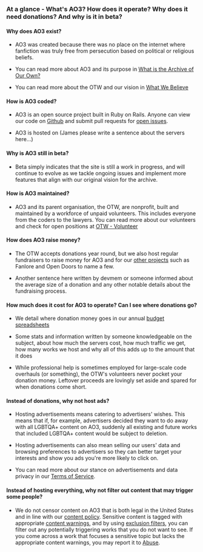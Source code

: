 ### At a glance - What's AO3? How does it operate? Why does it need donations? And why is it in beta?

#### Why does AO3 exist?

   - AO3 was created because there was no place on the internet where fanfiction was truly free from persecution based on political or religious beliefs.

   - You can read more about AO3 and its purpose in [What is the Archive of Our Own?](https://archiveofourown.org/faq/about-the-archive?language_id=en#whatisao3)

   - You can read more about the OTW and our vision in [What We Believe](http://www.transformativeworks.org/what_we_believe/)



#### How is AO3 coded?

   - AO3 is an open source project built in Ruby on Rails. Anyone can view our code on [Github](https://github.com/otwcode/otwarchive) and submit pull requests for [open issues](https://otwarchive.atlassian.net/projects/AO3/issues).

   - AO3 is hosted on (James please write a sentence about the servers here...)



#### Why is AO3 still in beta?
   
   - Beta simply indicates that the site is still a work in progress, and will continue to evolve as we tackle ongoing issues and implement more features that align with our original vision for the archive.



#### How is AO3 maintained?

   - AO3 and its parent organisation, the OTW, are nonprofit, built and maintained by a workforce of unpaid volunteers. This includes everyone from the coders to the lawyers. You can read more about our volunteers and check for open positions at [OTW - Volunteer](http://www.transformativeworks.org/volunteer/)



#### How does AO3 raise money?
   
   - The OTW accepts donations year round, but we also host regular fundraisers to raise money for AO3 and for our [other projects](http://www.transformativeworks.org/our-projects/) such as Fanlore and Open Doors to name a few.

   - Another sentence here written by devmem or someone informed about the average size of a donation and any other notable details about the fundraising process.



#### How much does it cost for AO3 to operate? Can I see where donations go?

   - We detail where donation money goes in our annual [budget spreadsheets](http://www.transformativeworks.org/committees/finance-committee/)

   - Some stats and information written by someone knowledgeable on the subject, about how much the servers cost, how much traffic we get, how many works we host and why all of this adds up to the amount that it does

   - While professional help is sometimes employed for large-scale code overhauls (or something), the OTW's volunteers never pocket your donation money. Leftover proceeds are lovingly set aside and spared for when donations come short.



#### Instead of donations, why not host ads?

   - Hosting advertisements means catering to advertisers' wishes. This means that if, for example, advertisers decided they want to do away with all LGBTQA+ content on AO3, suddenly all existing and future works that included LGBTQA+ content would be subject to deletion.

   - Hosting advertisements can also mean selling our users' data and browsing preferences to advertisers so they can better target your interests and show you ads you're more likely to click on.

   - You can read more about our stance on advertisements and data privacy in our [Terms of Service](https://archiveofourown.org/tos).



#### Instead of hosting everything, why not filter out content that may trigger some people?

   - We do not censor content on AO3 that is both legal in the United States and in line with our [content policy](https://archiveofourown.org/tos#content). Sensitive content is tagged with appropriate [content warnings](https://archiveofourown.org/tos#IV.K.), and by using [exclusion filters](https://archiveofourown.org/admin_posts/10575), you can filter out any potentially triggering works that you do not want to see. If you come across a work that focuses a sensitive topic but lacks the appropriate content warnings, you may report it to [Abuse](https://archiveofourown.org/abuse_reports/new).
